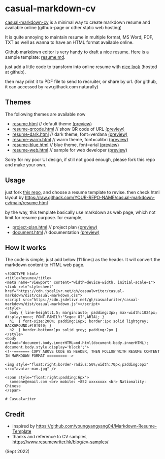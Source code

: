 # casual-markdown-cv

[casual-markdown-cv](https://github.com/casualwriter/casual-markdown-cv) is a minimal way to create markdown resume and available online (github-page or other static web hosting)

It is quite annoying to maintain resume in multiple format, MS Word, PDF, TXT as well as wanna to have an HTML format available online. 

Github markdown editor is very handy to draft a nice resume. Here is a sample template: [resume.md](https://github.com/casualwriter/casual-markdown-cv/blob/main/resume.md).

just add a little code to transform into online resume with [nice look](https://raw.githack.com/casualwriter/casual-markdown-cv/main/resume.html) (hosted at github).

then may print it to PDF file to send to recruiter, or share by url. (for github, it can accessed by raw.githack.com naturally)

## Themes

The following themes are available now

* [resume.html](resume.html)  // default theme  [(preview)](https://raw.githack.com/casualwriter/casual-markdown-cv/main/resume.html)
* [resume-qrcode.html](resume-qrcode.html) // show QR code of URL [(preview)](https://raw.githack.com/casualwriter/casual-markdown-cv/main/resume-qrcode.html)
* [resume-dark.html](resume-dark.html) // dark theme, font=verdana [(preview)](https://raw.githack.com/casualwriter/casual-markdown-cv/main/resume-dark.html)
* [resume-warm.html](resume-warm.html) // warm theme, font=calibri [(preview)](https://raw.githack.com/casualwriter/casual-markdown-cv/main/resume-warm.html)
* [resume-blue.html](resume-blue.html) // blue theme, font=arial [(preview)](https://raw.githack.com/casualwriter/casual-markdown-cv/main/resume-blue.html)
* [resume-web.html](resume-web.html) // sample for web developer [(preview)](https://raw.githack.com/casualwriter/casual-markdown-cv/main/resume-web.html)

Sorry for my poor UI design, if still not good enough, please fork this repo and make your own.

## Usage

just fork [this repo](https://github.com/casualwriter/casual-markdown-cv), and choose a resume template to revise.
then check html layout by https://raw.githack.com/YOUR-REPO-NAME/casual-markdown-cv/main/resume.html

by the way, this template basically use markdown as web page, which not limit for resume purpose. for example,

* [project-plan.html](project-plan.html) // project plan [(preview)](https://raw.githack.com/casualwriter/casual-markdown-cv/main/project-plan.html)
* [document.html](document.html) // documentation [(preview)](https://raw.githack.com/casualwriter/casual-markdown-cv/main/document.html)

## How it works

The code is simple, just add below (11 lines) as the header. It will convert the markdown content to HTML web page.

```
<!DOCTYPE html>
<title>Resume</title>
<meta name="viewport" content="width=device-width, initial-scale=1">
<link rel="stylesheet" href="https://cdn.jsdelivr.net/gh/casualwriter/casual-markdown/dist/casual-markdown.css">
<script src="https://cdn.jsdelivr.net/gh/casualwriter/casual-markdown/dist/casual-markdown.js"></script>
<style>  
  body { line-height:1.5; margin:auto; padding:3px; max-width:1024px; display:none; FONT-FAMILY:"Segoe UI",ARIAL; }
  h1  { font-size:200%; padding:16px; border:1px solid lightgrey; BACKGROUND:#f0f0f0; }
  h2  { border-bottom:1px solid grey; padding:2px }
</style>
<body onload="document.body.innerHTML=md.html(document.body.innerHTML); document.body.style.display='block';">
<!--======= COPY ABOVE CODE AS HEADER, THEN FOLLOW WITH RESUME CONTENT IN MARKDOWN FORMAT =========-->

<img style="float:right;border-radius:50%;width:70px;padding:6px" src="avatar-man.jpg" />

<span style="float:right;padding:6px"> 
  someone@email.com <br> mobile: +852 xxxxxxxx <br> Nationality: Chinese
</span>

# Casualwriter

```

## Credit

* inspired by https://github.com/youngyangyang04/Markdown-Resume-Template
* thanks and reference to CV samples, https://www.resumewriter.hk/blog/cv-samples/

(Sept 2022)








